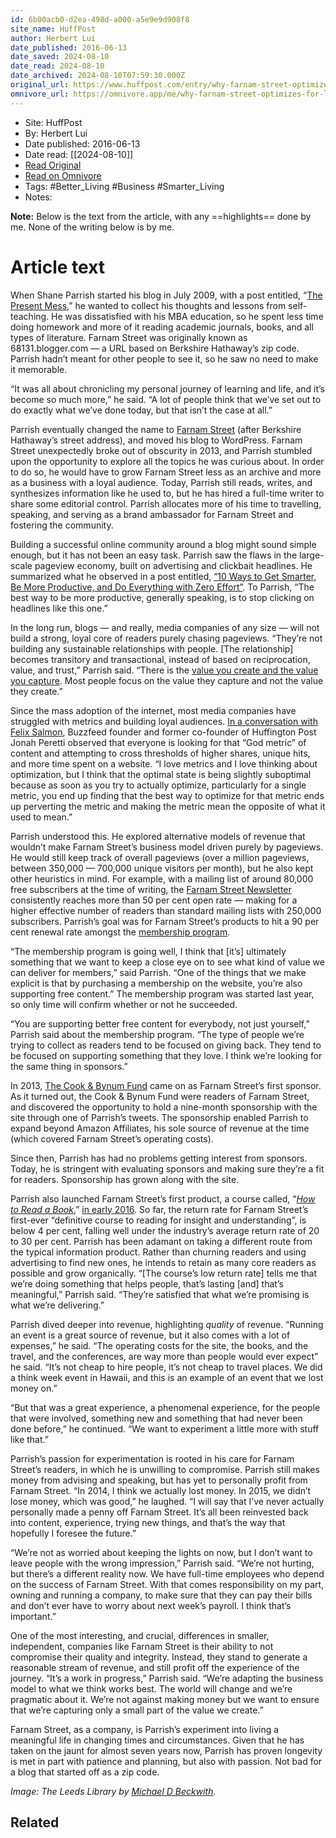 ```yaml
---
id: 6b00acb0-d2ea-498d-a000-a5e9e9d908f8
site_name: HuffPost
author: Herbert Lui
date_published: 2016-06-13
date_saved: 2024-08-10
date_read: 2024-08-10
date_archived: 2024-08-10T07:59:30.000Z
original_url: https://www.huffpost.com/entry/why-farnam-street-optimizes-for-loyalty-not-pageviews_b_575edcd5e4b079c7cee5fc65
omnivore_url: https://omnivore.app/me/why-farnam-street-optimizes-for-loyalty-not-pageviews-huff-post--1913b48279d
---
```


 - Site: HuffPost
 - By: Herbert Lui
 - Date published: 2016-06-13
 - Date read: [[2024-08-10]]
 - [Read Original](https://www.huffpost.com/entry/why-farnam-street-optimizes-for-loyalty-not-pageviews_b_575edcd5e4b079c7cee5fc65)
 - [Read on Omnivore](https://omnivore.app/me/why-farnam-street-optimizes-for-loyalty-not-pageviews-huff-post--1913b48279d)
 - Tags:  #Better_Living  #Business  #Smarter_Living 
 - Notes: 

**Note:** Below is the text from the article, with any ==highlights== done by me. None of the writing below is by me.

# Article text
When Shane Parrish started his blog in July 2009, with a post entitled, “[The Present Mess](https://www.farnamstreetblog.com/2009/07/the-present-mess/),” he wanted to collect his thoughts and lessons from self-teaching. He was dissatisfied with his MBA education, so he spent less time doing homework and more of it reading academic journals, books, and all types of literature. Farnam Street was originally known as 68131.blogger.com — a URL based on Berkshire Hathaway’s zip code. Parrish hadn’t meant for other people to see it, so he saw no need to make it memorable. 

“It was all about chronicling my personal journey of learning and life, and it’s become so much more,” he said. “A lot of people think that we’ve set out to do exactly what we’ve done today, but that isn’t the case at all.” 

Parrish eventually changed the name to [Farnam Street](https://www.farnamstreetblog.com/) (after Berkshire Hathaway’s street address), and moved his blog to WordPress. Farnam Street unexpectedly broke out of obscurity in 2013, and Parrish stumbled upon the opportunity to explore all the topics he was curious about. In order to do so, he would have to grow Farnam Street less as an archive and more as a business with a loyal audience. Today, Parrish still reads, writes, and synthesizes information like he used to, but he has hired a full-time writer to share some editorial control. Parrish allocates more of his time to travelling, speaking, and serving as a brand ambassador for Farnam Street and fostering the community.

Building a successful online community around a blog might sound simple enough, but it has not been an easy task. Parrish saw the flaws in the large-scale pageview economy, built on advertising and clickbait headlines. He summarized what he observed in a post entitled, [“10 Ways to Get Smarter, Be More Productive, and Do Everything with Zero Effort”](https://www.farnamstreetblog.com/2014/03/10-ways-to-get-smarter-be-more-productive-and-do-everything-with-zero-effort/). To Parrish, “The best way to be more productive, generally speaking, is to stop clicking on headlines like this one.”

In the long run, blogs — and really, media companies of any size — will not build a strong, loyal core of readers purely chasing pageviews. “They’re not building any sustainable relationships with people. \[The relationship\] becomes transitory and transactional, instead of based on reciprocation, value, and trust,” Parrish said. “There is the [value you create and the value you capture](https://www.producthunt.com/live/shane-parrish). Most people focus on the value they capture and not the value they create.” 

Since the mass adoption of the internet, most media companies have struggled with metrics and building loyal audiences. [In a conversation with Felix Salmon](https://medium.com/matter/buzzfeeds-jonah-peretti-goes-long-e98cf13160e7#.kmty0khde), Buzzfeed founder and former co-founder of Huffington Post Jonah Peretti observed that everyone is looking for that “God metric” of content and attempting to cross thresholds of higher shares, unique hits, and more time spent on a website. “I love metrics and I love thinking about optimization, but I think that the optimal state is being slightly suboptimal because as soon as you try to actually optimize, particularly for a single metric, you end up finding that the best way to optimize for that metric ends up perverting the metric and making the metric mean the opposite of what it used to mean.”

Parrish understood this. He explored alternative models of revenue that wouldn’t make Farnam Street’s business model driven purely by pageviews. He would still keep track of overall pageviews (over a million pageviews, between 350,000 — 700,000 unique visitors per month), but he also kept other heuristics in mind. For example, with a mailing list of around 80,000 free subscribers at the time of writing, the [Farnam Street Newsletter](https://www.farnamstreetblog.com/newsletter) consistently reaches more than 50 per cent open rate — making for a higher effective number of readers than standard mailing lists with 250,000 subscribers. Parrish’s goal was for Farnam Street’s products to hit a 90 per cent renewal rate amongst the [membership program](https://www.farnamstreetblog.com/membership/).

“The membership program is going well, I think that \[it’s\] ultimately something that we want to keep a close eye on to see what kind of value we can deliver for members,” said Parrish. “One of the things that we make explicit is that by purchasing a membership on the website, you’re also supporting free content.” The membership program was started last year, so only time will confirm whether or not he succeeded.

“You are supporting better free content for everybody, not just yourself,” Parrish said about the membership program. “The type of people we’re trying to collect as readers tend to be focused on giving back. They tend to be focused on supporting something that they love. I think we’re looking for the same thing in sponsors.”

In 2013, [The Cook & Bynum Fund](http://www.cookandbynum.com/) came on as Farnam Street’s first sponsor. As it turned out, the Cook & Bynum Fund were readers of Farnam Street, and discovered the opportunity to hold a nine-month sponsorship with the site through one of Parrish’s tweets. The sponsorship enabled Parrish to expand beyond Amazon Affiliates, his sole source of revenue at the time (which covered Farnam Street’s operating costs).

Since then, Parrish has had no problems getting interest from sponsors. Today, he is stringent with evaluating sponsors and making sure they’re a fit for readers. Sponsorship has grown along with the site. 

Parrish also launched Farnam Street’s first product, a course called, “[_How to Read a Book_](https://www.farnamstreetblog.com/book/),” [in early 2016](https://www.farnamstreetblog.com/2016/01/reading-smarter/). So far, the return rate for Farnam Street’s first-ever “definitive course to reading for insight and understanding”, is below 4 per cent, falling well under the industry’s average return rate of 20 to 30 per cent. Parrish has been adamant on taking a different route from the typical information product. Rather than churning readers and using advertising to find new ones, he intends to retain as many core readers as possible and grow organically. “\[The course’s low return rate\] tells me that we’re doing something that helps people, that’s lasting \[and\] that’s meaningful,” Parrish said. “They’re satisfied that what we’re promising is what we’re delivering.” 

Parrish dived deeper into revenue, highlighting _quality_ of revenue. “Running an event is a great source of revenue, but it also comes with a lot of expenses,” he said. “The operating costs for the site, the books, and the travel, and the conferences, are way more than people would ever expect” he said. “It’s not cheap to hire people, it’s not cheap to travel places. We did a think week event in Hawaii, and this is an example of an event that we lost money on.”

“But that was a great experience, a phenomenal experience, for the people that were involved, something new and something that had never been done before,” he continued. “We want to experiment a little more with stuff like that.”

Parrish’s passion for experimentation is rooted in his care for Farnam Street’s readers, in which he is unwilling to compromise. Parrish still makes money from advising and speaking, but has yet to personally profit from Farnam Street. “In 2014, I think we actually lost money. In 2015, we didn’t lose money, which was good,” he laughed. “I will say that I’ve never actually personally made a penny off Farnam Street. It’s all been reinvested back into content, experience, trying new things, and that’s the way that hopefully I foresee the future.”

“We’re not as worried about keeping the lights on now, but I don’t want to leave people with the wrong impression,” Parrish said. “We’re not hurting, but there’s a different reality now. We have full-time employees who depend on the success of Farnam Street. With that comes responsibility on my part, owning and running a company, to make sure that they can pay their bills and don’t ever have to worry about next week’s payroll. I think that’s important.”

One of the most interesting, and crucial, differences in smaller, independent, companies like Farnam Street is their ability to not compromise their quality and integrity. Instead, they stand to generate a reasonable stream of revenue, and still profit off the experience of the journey. “It’s a work in progress,” Parrish said. “We’re adapting the business model to what we think works best. The world will change and we’re pragmatic about it. We’re not against making money but we want to ensure that we’re capturing only a small part of the value we create.”

Farnam Street, as a company, is Parrish’s experiment into living a meaningful life in changing times and circumstances. Given that he has taken on the jaunt for almost seven years now, Parrish has proven longevity is met in part with patience and planning, but also with passion. Not bad for a blog that started off as a zip code.

_Image: The Leeds Library by [Michael D Beckwith](https://www.flickr.com/photos/118118485@N05/16438065636/in/photolist-r3zodL-ghnoDc-mC5wvE-p1z8Wz-q6JkG2-72DYa6-aNSd7p-AaL94-219Zu-pWoiVK-p7XXBw-8KrWLt-jhPsnS-6qoPNi-dnwzKB-ppsKuz-zeT59-p1zb6e-79EZ49-dRe2mr-5EmNfd-drpbjn-nqndNS-2XUSwK-v4dpQV-pkV7Ui-jL584Z-ocvz1A-dpMa6R-i6Xpna-bpxvhG-ef3vw4-9E94Ym-fBiUg9-byJd8q-8bTupW-enVJC4-dRjHHW-dJeZ5t-dNwtHe-dMx6JL-GQ7rgA-nS7Quy-2aDnaq-dvC2zF-dUQhLX-qUXWVL-dMMjZJ-82ipB5-82iqbY)._

## Related